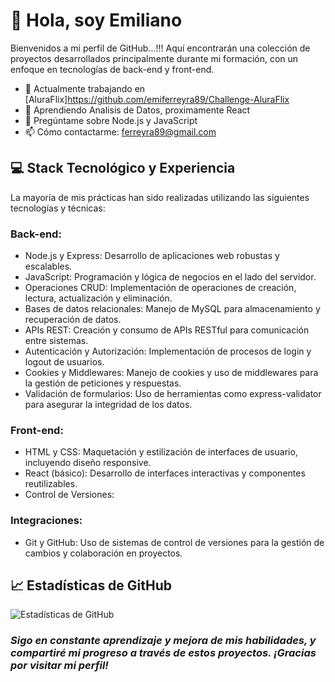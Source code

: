 # 👋 Hola, soy Emiliano

  Bienvenidos a mi perfil de GitHub...!!! Aquí encontrarán una colección de proyectos desarrollados principalmente durante mi formación, con un enfoque en tecnologías de back-end y front-end.

- 🔭 Actualmente trabajando en [AluraFlix]https://github.com/emiferreyra89/Challenge-AluraFlix
- 🌱 Aprendiendo Analisis de Datos, proximamente React
- 💬 Pregúntame sobre Node.js y JavaScript
- 📫 Cómo contactarme: [ferreyra89@gmail.com](mailto:ferreyra89@gmail.com)


## 💻 Stack Tecnológico y Experiencia

  La mayoría de mis prácticas han sido realizadas utilizando las siguientes tecnologías y técnicas:

### Back-end:

+ Node.js y Express: Desarrollo de aplicaciones web robustas y escalables.
+ JavaScript: Programación y lógica de negocios en el lado del servidor.
+ Operaciones CRUD: Implementación de operaciones de creación, lectura, actualización y eliminación.
+ Bases de datos relacionales: Manejo de MySQL para almacenamiento y recuperación de datos.
+ APIs REST: Creación y consumo de APIs RESTful para comunicación entre sistemas.
+ Autenticación y Autorización: Implementación de procesos de login y logout de usuarios.
+ Cookies y Middlewares: Manejo de cookies y uso de middlewares para la gestión de peticiones y respuestas.
+ Validación de formularios: Uso de herramientas como express-validator para asegurar la integridad de los datos.

### Front-end:

+ HTML y CSS: Maquetación y estilización de interfaces de usuario, incluyendo diseño responsive.
+ React (básico): Desarrollo de interfaces interactivas y componentes reutilizables.
+ Control de Versiones:

### Integraciones:

+ Git y GitHub: Uso de sistemas de control de versiones para la gestión de cambios y colaboración en proyectos.


## 📈 Estadísticas de GitHub
![Estadísticas de GitHub](https://github-readme-stats.vercel.app/api?username=emiferreyra89&show_icons=true&theme=radical)


### *Sigo en constante aprendizaje y mejora de mis habilidades, y compartiré mi progreso a través de estos proyectos. ¡Gracias por visitar mi perfil!*
